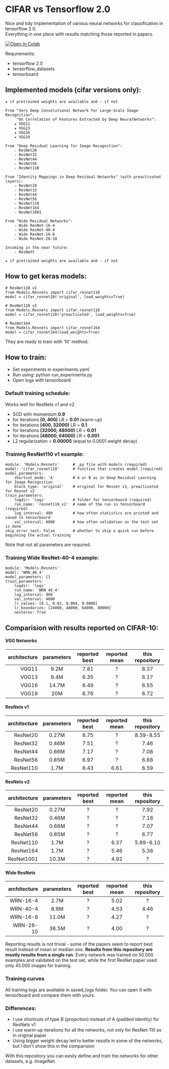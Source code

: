 # CIFAR vs Tensorflow 2.0

Nice and tidy implementation of various neural networks for classification in tensorflow 2.0. \
Everything in one place with results matching those reported in papers.

[![Open In Colab](https://colab.research.google.com/assets/colab-badge.svg)](https://colab.research.google.com/github/gahaalt/cifar-vs-tensorflow2/blob/master/Playground.ipynb)

Requirements:
- tensorflow 2.0
- tensorflow_datasets
- tensorboard

## Implemented models (cifar versions only):
```
★ if pretrained weights are available and ☆ if not

From "Very Deep Convolutional Network for Large-Scale Image Recognition",
     "On Correlation of Features Extracted by Deep NeuralNetworks":
    ★ VGG11
    ★ VGG13
    ★ VGG16
    ★ VGG19

From "Deep Residual Learning for Image Recognition":
    ☆ ResNet20
    ☆ ResNet32
    ☆ ResNet44
    ☆ ResNet56
    ☆ ResNet110

From "Identity Mappings in Deep Residual Networks" (with preactivated layers):
    ☆ ResNet20
    ☆ ResNet32
    ☆ ResNet44
    ☆ ResNet56
    ☆ ResNet110
    ☆ ResNet164
    ☆ ResNet1001
    
From "Wide Residual Networks":
    ☆ Wide ResNet-16-4
    ☆ Wide ResNet-40-4
    ☆ Wide ResNet-16-8
    ☆ Wide ResNet-28-10
    
Incoming in the near future:
    ☆ ResNeXt
    
★ if pretrained weights are available and ☆ if not
```

## How to get keras models:
```
# ResNet110 v1
from Models.Resnets import cifar_resnet110
model = cifar_resnet20('original', load_weights=True)

# ResNet110 v2
from Models.Resnets import cifar_resnet110
model = cifar_resnet110('preactivated', load_weights=True)

# ResNet164
from Models.Resnets import cifar_resnet164
model = cifar_resnet164(load_weights=True)
```
They are ready to train with 'fit' method.

## How to train:
- Set experiments in experiments.yaml
- Run using: python run_experiments.py
- Open logs with tensorboard

### Default training schedule:
Works well for ResNets v1 and v2
- SGD with momentum **0.9**
- for iterations **[0, 400)** LR = **0.01** (warm-up)
- for iterations **[400, 32000)** LR = **0.1**
- for iterations **[32000, 48000)** LR = **0.01**
- for iterations **[48000, 64000)** LR = **0.001**
- L2 regularization = **0.00005** (equal to 0.0001 weight decay)

### Training ResNet110 v1 example:
```
module: 'Models.Resnets'      # .py file with models (required)
model: 'cifar_resnet110'      # function that creates model (required)
model_parameters:
    shortcut_mode: 'A'        # A or B as in Deep Residual Learning for Image Recognition
    block_type: 'original'    # original for Resnet v1, preactivated for Resnet v2
train_parameters:
    logdir: 'logs'            # folder for tensorboard (required)
    run_name: 'resnet110_v1'  # name of the run in tensorboard (required)
    log_interval: 400         # how often statistics are printed and saved to tensorboard
    val_interval: 4000        # how often validation on the test set is done
skip_error_test: False        # whether to skip a quick run before beginning the actual training
```
Note that not all parameters are required.

### Training Wide ResNet-40-4 example:
```
module: 'Models.Resnets'
model: 'WRN_40_4'
model_parameters: {}
train_parameters:
    logdir: 'logs'
    run_name: 'WRN_40_4'
    log_interval: 400
    val_interval: 4000
    lr_values: [0.1, 0.02, 0.004, 0.0008]
    lr_boundaries: [24000, 48000, 64000, 80000]
    nesterov: True
```

## Comparision with results reported on CIFAR-10:

#### VGG Networks
| architecture | parameters | reported best | reported mean | this repository |
| --------: | :--------: | :--------: | :--------: | :--------: |
| VGG11 | 9.2M | 7.81 | ? | 8.37 |
| VGG13 | 9.4M | 6.35 | ? | 6.17 |
| VGG16 | 14.7M | 6.49 | ? | 6.55 |
| VGG19 | 20M | 6.76 | ? | 6.72 |

#### ResNets v1
| architecture | parameters | reported best | reported mean | this repository |
| --------: | :--------: | :--------: | :--------: | :--------: |
| ResNet20 | 0.27M | 8.75 | ? | 8.39-8.55 |
| ResNet32 | 0.46M | 7.51 | ? | 7.46 |
| ResNet44 | 0.66M | 7.17 | ? | 7.08 |
| ResNet56 | 0.85M | 6.97 | ? | 6.68 |
| ResNet110 | 1.7M | 6.43 | 6.61 | 6.59 |

#### ResNets v2
| architecture | parameters | reported best | reported mean | this repository |
| --------: | :--------: | :--------: | :--------: | :--------: |
| ResNet20 | 0.27M | ? | ? | 7.92 |
| ResNet32 | 0.46M | ? | ? | 7.16 |
| ResNet44 | 0.66M | ? | ? | 7.07 |
| ResNet56 | 0.85M | ? | ? | 6.77 |
| ResNet110 | 1.7M | ? | 6.37 | 5.89-6.10 |
| ResNet164 | 1.7M | ? | 5.46 | 5.36 |
| ResNet1001 | 10.3M | ? | 4.92 | ? |

#### Wide ResNets
| architecture | parameters | reported best | reported mean | this repository |
| --------: | :--------: | :--------: | :--------: | :--------: |
| WRN-16-4 | 2.7M | ? | 5.02 | ? |
| WRN-40-4 | 8.9M | ? | 4.53 | 4.46 |
| WRN-16-8 | 11.0M | ? | 4.27 | ? |
| WRN-28-10 | 36.5M | ? | 4.00 | ? |

Reporting results is not trivial - some of the papers seem to report best result instead of mean or median one. **Results from this repository are mostly results from a single run**. Every network was trained on 50.000 examples and validated on the test set, while the first ResNet paper used only 45.000 images for training.

### Training curves
All training logs are available in saved_logs folder. You can open it with tensorboard and compare them with yours.

### Differences:
- I use shortcuts of type B (projection) instead of A (padded identity) for ResNets v1
- I use warm-up iterations for all the networks, not only for ResNet-110 as in original paper
- Using bigger weight decay led to better results in some of the networks, but I don't show this in the comparision

With this repository you can easily define and train the networks for other datasets, e.g. ImageNet.
